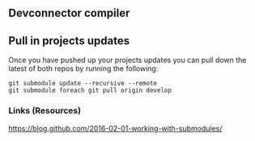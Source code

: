 ## Devconnector compiler 


## Pull in projects updates 

Once you have pushed up your projects updates you can pull down the latest of both repos by running the following:

```
git submodule update --recursive --remote
git submodule foreach git pull origin develop
```

### Links (Resources)
https://blog.github.com/2016-02-01-working-with-submodules/